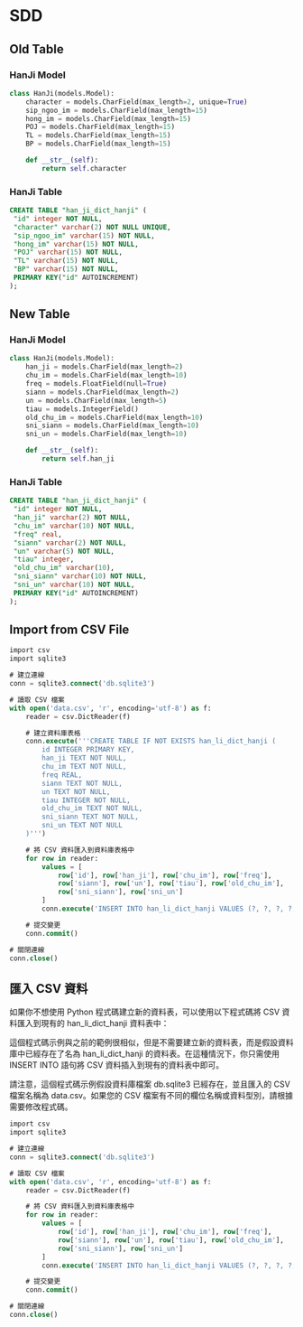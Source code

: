 <!-- markdownlint-disable MD024 MD043 -->

# SDD

## Old Table

### HanJi Model

```python
class HanJi(models.Model):
    character = models.CharField(max_length=2, unique=True)
    sip_ngoo_im = models.CharField(max_length=15)
    hong_im = models.CharField(max_length=15)
    POJ = models.CharField(max_length=15)
    TL = models.CharField(max_length=15)
    BP = models.CharField(max_length=15)

    def __str__(self):
        return self.character
```

### HanJi Table

```SQL
CREATE TABLE "han_ji_dict_hanji" (
 "id" integer NOT NULL,
 "character" varchar(2) NOT NULL UNIQUE,
 "sip_ngoo_im" varchar(15) NOT NULL,
 "hong_im" varchar(15) NOT NULL,
 "POJ" varchar(15) NOT NULL,
 "TL" varchar(15) NOT NULL,
 "BP" varchar(15) NOT NULL,
 PRIMARY KEY("id" AUTOINCREMENT)
);
```

## New Table

### HanJi Model

```python
class HanJi(models.Model):
    han_ji = models.CharField(max_length=2)
    chu_im = models.CharField(max_length=10)
    freq = models.FloatField(null=True)
    siann = models.CharField(max_length=2)
    un = models.CharField(max_length=5)
    tiau = models.IntegerField()
    old_chu_im = models.CharField(max_length=10)
    sni_siann = models.CharField(max_length=10)
    sni_un = models.CharField(max_length=10)

    def __str__(self):
        return self.han_ji
```

### HanJi Table

```SQL
CREATE TABLE "han_ji_dict_hanji" (
 "id" integer NOT NULL,
 "han_ji" varchar(2) NOT NULL,
 "chu_im" varchar(10) NOT NULL,
 "freq" real,
 "siann" varchar(2) NOT NULL,
 "un" varchar(5) NOT NULL,
 "tiau" integer,
 "old_chu_im" varchar(10),
 "sni_siann" varchar(10) NOT NULL,
 "sni_un" varchar(10) NOT NULL,
 PRIMARY KEY("id" AUTOINCREMENT)
);
```

## Import from CSV File

```SQL
import csv
import sqlite3

# 建立連線
conn = sqlite3.connect('db.sqlite3')

# 讀取 CSV 檔案
with open('data.csv', 'r', encoding='utf-8') as f:
    reader = csv.DictReader(f)

    # 建立資料庫表格
    conn.execute('''CREATE TABLE IF NOT EXISTS han_li_dict_hanji (
        id INTEGER PRIMARY KEY,
        han_ji TEXT NOT NULL,
        chu_im TEXT NOT NULL,
        freq REAL,
        siann TEXT NOT NULL,
        un TEXT NOT NULL,
        tiau INTEGER NOT NULL,
        old_chu_im TEXT NOT NULL,
        sni_siann TEXT NOT NULL,
        sni_un TEXT NOT NULL
    )''')

    # 將 CSV 資料匯入到資料庫表格中
    for row in reader:
        values = [
            row['id'], row['han_ji'], row['chu_im'], row['freq'],
            row['siann'], row['un'], row['tiau'], row['old_chu_im'],
            row['sni_siann'], row['sni_un']
        ]
        conn.execute('INSERT INTO han_li_dict_hanji VALUES (?, ?, ?, ?, ?, ?, ?, ?, ?, ?)', values)

    # 提交變更
    conn.commit()

# 關閉連線
conn.close()
```

## 匯入 CSV 資料

如果你不想使用 Python 程式碼建立新的資料表，可以使用以下程式碼將 CSV 資料匯入到現有的 han_li_dict_hanji 資料表中：

這個程式碼示例與之前的範例很相似，但是不需要建立新的資料表，而是假設資料庫中已經存在了名為 han_li_dict_hanji 的資料表。在這種情況下，你只需使用 INSERT INTO 語句將 CSV 資料插入到現有的資料表中即可。

請注意，這個程式碼示例假設資料庫檔案 db.sqlite3 已經存在，並且匯入的 CSV 檔案名稱為 data.csv。如果您的 CSV 檔案有不同的欄位名稱或資料型別，請根據需要修改程式碼。

```SQL
import csv
import sqlite3

# 建立連線
conn = sqlite3.connect('db.sqlite3')

# 讀取 CSV 檔案
with open('data.csv', 'r', encoding='utf-8') as f:
    reader = csv.DictReader(f)

    # 將 CSV 資料匯入到資料庫表格中
    for row in reader:
        values = [
            row['id'], row['han_ji'], row['chu_im'], row['freq'],
            row['siann'], row['un'], row['tiau'], row['old_chu_im'],
            row['sni_siann'], row['sni_un']
        ]
        conn.execute('INSERT INTO han_li_dict_hanji VALUES (?, ?, ?, ?, ?, ?, ?, ?, ?, ?)', values)

    # 提交變更
    conn.commit()

# 關閉連線
conn.close()
```
